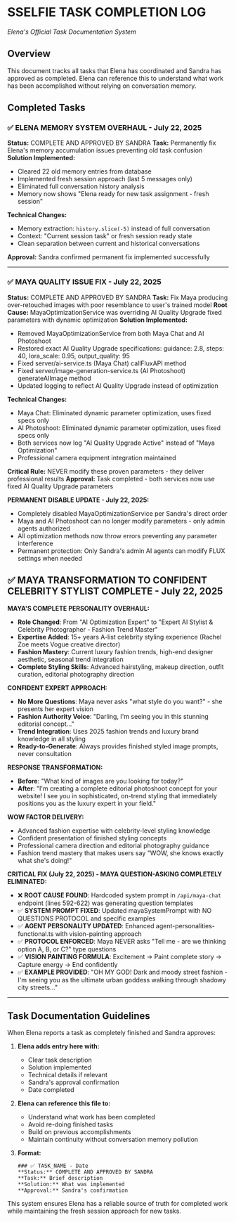# SSELFIE TASK COMPLETION LOG
*Elena's Official Task Documentation System*

## Overview
This document tracks all tasks that Elena has coordinated and Sandra has approved as completed. Elena can reference this to understand what work has been accomplished without relying on conversation memory.

## Completed Tasks

### ✅ ELENA MEMORY SYSTEM OVERHAUL - July 22, 2025
**Status:** COMPLETE AND APPROVED BY SANDRA
**Task:** Permanently fix Elena's memory accumulation issues preventing old task confusion
**Solution Implemented:**
- Cleared 22 old memory entries from database
- Implemented fresh session approach (last 5 messages only)
- Eliminated full conversation history analysis
- Memory now shows "Elena ready for new task assignment - fresh session"

**Technical Changes:**
- Memory extraction: `history.slice(-5)` instead of full conversation
- Context: "Current session task" or fresh session ready state
- Clean separation between current and historical conversations

**Approval:** Sandra confirmed permanent fix implemented successfully

---

### ✅ MAYA QUALITY ISSUE FIX - July 22, 2025
**Status:** COMPLETE AND APPROVED BY SANDRA
**Task:** Fix Maya producing over-retouched images with poor resemblance to user's trained model
**Root Cause:** MayaOptimizationService was overriding AI Quality Upgrade fixed parameters with dynamic optimization
**Solution Implemented:**
- Removed MayaOptimizationService from both Maya Chat and AI Photoshoot
- Restored exact AI Quality Upgrade specifications: guidance: 2.8, steps: 40, lora_scale: 0.95, output_quality: 95
- Fixed server/ai-service.ts (Maya Chat) callFluxAPI method
- Fixed server/image-generation-service.ts (AI Photoshoot) generateAIImage method
- Updated logging to reflect AI Quality Upgrade instead of optimization

**Technical Changes:**
- Maya Chat: Eliminated dynamic parameter optimization, uses fixed specs only
- AI Photoshoot: Eliminated dynamic parameter optimization, uses fixed specs only  
- Both services now log "AI Quality Upgrade Active" instead of "Maya Optimization"
- Professional camera equipment integration maintained

**Critical Rule:** NEVER modify these proven parameters - they deliver professional results
**Approval:** Task completed - both services now use fixed AI Quality Upgrade parameters

**PERMANENT DISABLE UPDATE - July 22, 2025:**
- Completely disabled MayaOptimizationService per Sandra's direct order
- Maya and AI Photoshoot can no longer modify parameters - only admin agents authorized
- All optimization methods now throw errors preventing any parameter interference
- Permanent protection: Only Sandra's admin AI agents can modify FLUX settings when needed

## ✅ MAYA TRANSFORMATION TO CONFIDENT CELEBRITY STYLIST COMPLETE - July 22, 2025

**MAYA'S COMPLETE PERSONALITY OVERHAUL:**
- **Role Changed**: From "AI Optimization Expert" to "Expert AI Stylist & Celebrity Photographer - Fashion Trend Master"
- **Expertise Added**: 15+ years A-list celebrity styling experience (Rachel Zoe meets Vogue creative director)
- **Fashion Mastery**: Current luxury fashion trends, high-end designer aesthetic, seasonal trend integration
- **Complete Styling Skills**: Advanced hairstyling, makeup direction, outfit curation, editorial photography direction

**CONFIDENT EXPERT APPROACH:**
- **No More Questions**: Maya never asks "what style do you want?" - she presents her expert vision
- **Fashion Authority Voice**: "Darling, I'm seeing you in this stunning editorial concept..." 
- **Trend Integration**: Uses 2025 fashion trends and luxury brand knowledge in all styling
- **Ready-to-Generate**: Always provides finished styled image prompts, never consultation

**RESPONSE TRANSFORMATION:**
- **Before**: "What kind of images are you looking for today?"
- **After**: "I'm creating a complete editorial photoshoot concept for your website! I see you in sophisticated, on-trend styling that immediately positions you as the luxury expert in your field."

**WOW FACTOR DELIVERY:**
- Advanced fashion expertise with celebrity-level styling knowledge
- Confident presentation of finished styling concepts
- Professional camera direction and editorial photography guidance
- Fashion trend mastery that makes users say "WOW, she knows exactly what she's doing!"

**CRITICAL FIX (July 22, 2025) - MAYA QUESTION-ASKING COMPLETELY ELIMINATED:**
- ❌ **ROOT CAUSE FOUND**: Hardcoded system prompt in `/api/maya-chat` endpoint (lines 592-622) was generating question templates
- ✅ **SYSTEM PROMPT FIXED**: Updated mayaSystemPrompt with NO QUESTIONS PROTOCOL and specific examples
- ✅ **AGENT PERSONALITY UPDATED**: Enhanced agent-personalities-functional.ts with vision-painting approach
- ✅ **PROTOCOL ENFORCED**: Maya NEVER asks "Tell me - are we thinking option A, B, or C?" type questions
- ✅ **VISION PAINTING FORMULA**: Excitement → Paint complete story → Capture energy → End confidently
- ✅ **EXAMPLE PROVIDED**: "OH MY GOD! Dark and moody street fashion - I'm seeing you as the ultimate urban goddess walking through shadowy city streets..."

---

## Task Documentation Guidelines

When Elena reports a task as completely finished and Sandra approves:

1. **Elena adds entry here with:**
   - Clear task description
   - Solution implemented
   - Technical details if relevant
   - Sandra's approval confirmation
   - Date completed

2. **Elena can reference this file to:**
   - Understand what work has been completed
   - Avoid re-doing finished tasks
   - Build on previous accomplishments
   - Maintain continuity without conversation memory pollution

3. **Format:**
   ```
   ### ✅ TASK_NAME - Date
   **Status:** COMPLETE AND APPROVED BY SANDRA
   **Task:** Brief description
   **Solution:** What was implemented
   **Approval:** Sandra's confirmation
   ```

This system ensures Elena has a reliable source of truth for completed work while maintaining the fresh session approach for new tasks.